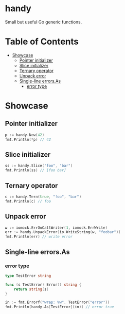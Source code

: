# handy <!-- omit in toc -->
Small but useful Go generic functions.

# Table of Contents <!-- omit in toc -->
- [Showcase](#showcase)
  - [Pointer initializer](#pointer-initializer)
  - [Slice initializer](#slice-initializer)
  - [Ternary operator](#ternary-operator)
  - [Unpack error](#unpack-error)
  - [Single-line errors.As](#single-line-errorsas)
    - [error type](#error-type)

# Showcase
## Pointer initializer

```go
p := handy.New(42)
fmt.Println(*p) // 42
```

## Slice initializer

```go
ss := handy.Slice("foo", "bar")
fmt.Println(ss) // [foo bar]
```

## Ternary operator

```go
c := handy.Tern(true, "foo", "bar")
fmt.Println(c) // foo
```

## Unpack error

```go
w := iomock.ErrOnCallWriter(1, iomock.ErrWrite)
err := handy.UnpackError(io.WriteString(w, "foobar"))
fmt.Println(err) // write error
```

## Single-line errors.As

### error type

```go
type TestError string

func (s TestError) Error() string {
	return string(s)
}
```

```go
in := fmt.Errorf("wrap: %w", TestError("error"))
fmt.Println(handy.As[TestError](in)) // error true
```
